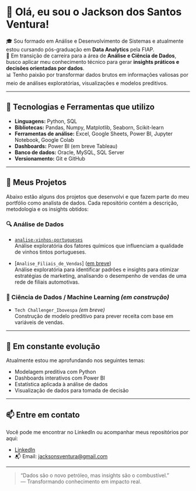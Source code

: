 # 👋 Olá, eu sou o Jackson dos Santos Ventura!

🎓 Sou formado em Análise e Desenvolvimento de Sistemas e atualmente estou cursando pós-graduação em **Data Analytics** pela FIAP.  
💼 Em transição de carreira para a área de **Análise e Ciência de Dados**, busco aplicar meu conhecimento técnico para gerar **insights práticos e decisões orientadas por dados**.  
📊 Tenho paixão por transformar dados brutos em informações valiosas por meio de análises exploratórias, visualizações e modelos preditivos.

---

## 🚀 Tecnologias e Ferramentas que utilizo

- **Linguagens:** Python, SQL
- **Bibliotecas:** Pandas, Numpy, Matplotlib, Seaborn, Scikit-learn
- **Ferramentas de análise:** Excel, Google Sheets, Power BI, Jupyter Notebook, Google Colab
- **Dashboards:** Power BI (em breve Tableau)
- **Banco de dados:** Oracle, MySQL, SQL Server
- **Versionamento:** Git e GitHub

---

## 📁 Meus Projetos

Abaixo estão alguns dos projetos que desenvolvi e que fazem parte do meu portfólio como analista de dados. Cada repositório contém a descrição, metodologia e os insights obtidos:

### 🔍 Análise de Dados

- [`analise-vinhos-portugueses`](https://github.com/JacksonvBarbosa/Analise_qualidade_vinhos)  
  Análise exploratória dos fatores químicos que influenciam a qualidade de vinhos tintos portugueses.  

- [`Analise_Filiais_de_Vendas`] ([em breve](https://github.com/JacksonvBarbosa/Analise_Filiais_de_Vendas))  
  Análise exploratória para identificar padrões e insights para otimizar estratégias de marketing, analisando o desempenho de vendas de uma rede de filiais automotivas.

### 🤖 Ciência de Dados / Machine Learning *(em construção)*

- `Tech Challenger_Ibovespa` *(em breve)*  
  Construção de modelo preditivo para prever receita com base em variáveis de vendas.

---

## 🧠 Em constante evolução

Atualmente estou me aprofundando nos seguintes temas:

- Modelagem preditiva com Python
- Dashboards interativos com Power BI
- Estatística aplicada à análise de dados
- Visualização de dados para tomada de decisão

---

## 📫 Entre em contato

Você pode me encontrar no LinkedIn ou acompanhar meus repositórios por aqui:

- [LinkedIn](https://www.linkedin.com/in/jackson-dos-santos-ventura-716290b4)
- 📬 Email: jacksonsventura@gmail.com

---

> “Dados são o novo petróleo, mas insights são o combustível.”  
> — Transformando conhecimento em impacto real.
